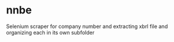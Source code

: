 # nnbe
Selenium scraper for company number and extracting xbrl file and organizing each in its own subfolder
